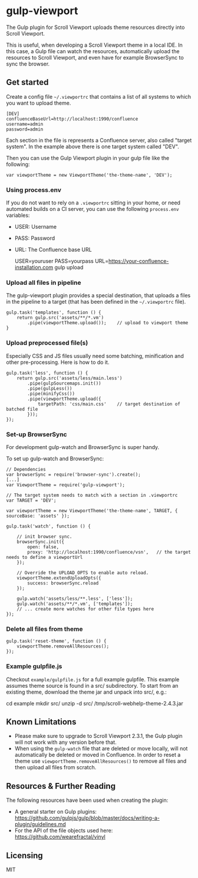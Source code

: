 # gulp-viewport

The Gulp plugin for Scroll Viewport uploads theme resources directly into Scroll Viewport.

This is useful, when developing a Scroll Viewport theme in a local IDE. In this case, a Gulp
file can watch the resources, automatically upload the resources to Scroll Viewport, and
even have for example BrowserSync to sync the browser.

## Get started

Create a config file ``~/.viewportrc`` that contains a list of all systems to which you want
to upload theme.

    [DEV]
    confluenceBaseUrl=http://localhost:1990/confluence
    username=admin
    password=admin

Each section in the file is represents a Confluence server, also called "target system". 
In the example above there is one target system called "DEV".                                                                    

Then you can use the Gulp Viewport plugin in your gulp file like the following:

    var viewportTheme = new ViewportTheme('the-theme-name', 'DEV');

### Using process.env

If you do not want to rely on a `.viewportrc` sitting in your home, or need automated builds on a CI server, you can use the following `process.env` variables:

* USER: Username
* PASS: Password
* URL: The Confluence base URL


    USER=youruser PASS=yourpass URL=https://your-confluence-installation.com gulp upload


### Upload all files in pipeline

The gulp-viewport plugin provides a special destination, that uploads a files in the
pipeline to a target (that has been defined in the ``~/.viewportrc`` file).

    gulp.task('templates', function () {
        return gulp.src('assets/**/*.vm')
            .pipe(viewportTheme.upload());    // upload to viewport theme
    }


### Upload preprocessed file(s)

Especially CSS and JS files usually need some batching, minification and other pre-processing.
Here is how to do it.

    gulp.task('less', function () {
        return gulp.src('assets/less/main.less')
            .pipe(gulpSourcemaps.init())
            .pipe(gulpLess())
            .pipe(minifyCss())
            .pipe(viewportTheme.upload({
                targetPath: 'css/main.css'    // target destination of batched file    
            }));
    });


### Set-up BrowserSync

For development gulp-watch and BrowserSync is super handy.

To set up gulp-watch and BrowserSync:

    // Dependencies
    var browserSync = require('browser-sync').create();
    [...]
    var ViewportTheme = require('gulp-viewport');

    // The target system needs to match with a section in .viewportrc
    var TARGET = 'DEV';

    var viewportTheme = new ViewportTheme('the-theme-name', TARGET, { sourceBase: 'assets' });

    gulp.task('watch', function () {

        // init browser sync.
        browserSync.init({
            open: false,
            proxy: 'http://localhost:1990/confluence/vsn',   // the target needs to define a viewportUrl
        });

        // Override the UPLOAD_OPTS to enable auto reload.
        viewportTheme.extendUploadOpts({
            success: browserSync.reload
        });

        gulp.watch('assets/less/**.less', ['less']);
        gulp.watch('assets/**/*.vm', ['templates']);
        // ... create more watches for other file types here
    });


### Delete all files from theme

    gulp.task('reset-theme', function () {
        viewportTheme.removeAllResources();
    });


### Example gulpfile.js

Checkout ``example/gulpfile.js`` for a full example gulpfile. This example assumes theme source is found in a
src/ subdirectory. To start from an existing theme, download the theme jar and unpack into src/, e.g.:

cd example
mkdir src/
unzip -d src/ /tmp/scroll-webhelp-theme-2.4.3.jar

## Known Limitations

* Please make sure to upgrade to Scroll Viewport 2.3.1, the Gulp plugin will
  not work with any version before that.  
* When using the ``gulp-watch`` file that are deleted or move locally, will
  not automatically be deleted or moved in Confluence. In order to reset a theme
  use ``viewportTheme.removeAllResources()`` to remove all files and then
  upload all files from scratch.


## Resources & Further Reading

The following resources have been used when creating the plugin:

* A general starter on Gulp plugins: https://github.com/gulpjs/gulp/blob/master/docs/writing-a-plugin/guidelines.md
* For the API of the file objects used here: https://github.com/wearefractal/vinyl


## Licensing

MIT
